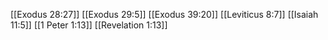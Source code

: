 [[Exodus 28:27]]
[[Exodus 29:5]]
[[Exodus 39:20]]
[[Leviticus 8:7]]
[[Isaiah 11:5]]
[[1 Peter 1:13]]
[[Revelation 1:13]]
